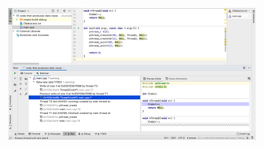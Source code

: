 ![Снимок экрана 2019-09-10 в 21.30.24](%D0%A1%D0%BD%D0%B8%D0%BC%D0%BE%D0%BA%20%D1%8D%D0%BA%D1%80%D0%B0%D0%BD%D0%B0%202019-09-10%20%D0%B2%2021.30.24.png)

